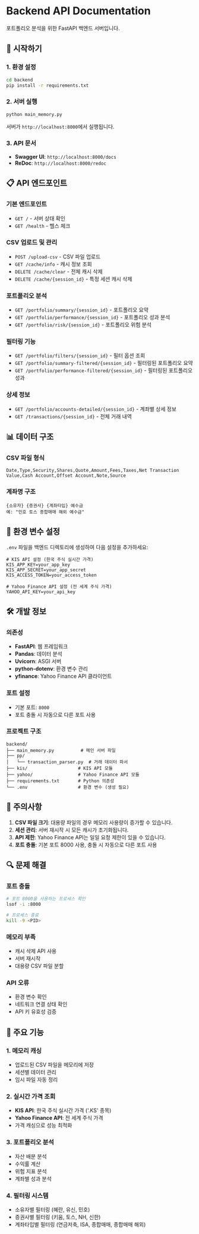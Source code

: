 # Backend API Documentation

포트폴리오 분석을 위한 FastAPI 백엔드 서버입니다.

## 🚀 시작하기

### 1. 환경 설정
```bash
cd backend
pip install -r requirements.txt
```

### 2. 서버 실행
```bash
python main_memory.py
```

서버가 `http://localhost:8000`에서 실행됩니다.

### 3. API 문서
- **Swagger UI**: `http://localhost:8000/docs`
- **ReDoc**: `http://localhost:8000/redoc`

## 📋 API 엔드포인트

### 기본 엔드포인트
- `GET /` - 서버 상태 확인
- `GET /health` - 헬스 체크

### CSV 업로드 및 관리
- `POST /upload-csv` - CSV 파일 업로드
- `GET /cache/info` - 캐시 정보 조회
- `DELETE /cache/clear` - 전체 캐시 삭제
- `DELETE /cache/{session_id}` - 특정 세션 캐시 삭제

### 포트폴리오 분석
- `GET /portfolio/summary/{session_id}` - 포트폴리오 요약
- `GET /portfolio/performance/{session_id}` - 포트폴리오 성과 분석
- `GET /portfolio/risk/{session_id}` - 포트폴리오 위험 분석

### 필터링 기능
- `GET /portfolio/filters/{session_id}` - 필터 옵션 조회
- `GET /portfolio/summary-filtered/{session_id}` - 필터링된 포트폴리오 요약
- `GET /portfolio/performance-filtered/{session_id}` - 필터링된 포트폴리오 성과

### 상세 정보
- `GET /portfolio/accounts-detailed/{session_id}` - 계좌별 상세 정보
- `GET /transactions/{session_id}` - 전체 거래 내역

## 📊 데이터 구조

### CSV 파일 형식
```
Date,Type,Security,Shares,Quote,Amount,Fees,Taxes,Net Transaction Value,Cash Account,Offset Account,Note,Source
```

### 계좌명 구조
```
{소유자} {증권사} {계좌타입} 예수금
예: "민호 토스 종합매매 해외 예수금"
```

## 🔐 환경 변수 설정

`.env` 파일을 백엔드 디렉토리에 생성하여 다음 설정을 추가하세요:

```env
# KIS API 설정 (한국 주식 실시간 가격)
KIS_APP_KEY=your_app_key
KIS_APP_SECRET=your_app_secret
KIS_ACCESS_TOKEN=your_access_token

# Yahoo Finance API 설정 (전 세계 주식 가격)
YAHOO_API_KEY=your_api_key
```

## 🛠️ 개발 정보

### 의존성
- **FastAPI**: 웹 프레임워크
- **Pandas**: 데이터 분석
- **Uvicorn**: ASGI 서버
- **python-dotenv**: 환경 변수 관리
- **yfinance**: Yahoo Finance API 클라이언트

### 포트 설정
- 기본 포트: `8000`
- 포트 충돌 시 자동으로 다른 포트 사용

### 프로젝트 구조
```
backend/
├── main_memory.py          # 메인 서버 파일
├── pp/
│   └── transaction_parser.py  # 거래 데이터 파서
├── kis/                   # KIS API 모듈
├── yahoo/                 # Yahoo Finance API 모듈
├── requirements.txt       # Python 의존성
└── .env                   # 환경 변수 (생성 필요)
```

## 🚨 주의사항

1. **CSV 파일 크기**: 대용량 파일의 경우 메모리 사용량이 증가할 수 있습니다.
2. **세션 관리**: 서버 재시작 시 모든 캐시가 초기화됩니다.
3. **API 제한**: Yahoo Finance API는 일일 요청 제한이 있을 수 있습니다.
4. **포트 충돌**: 기본 포트 8000 사용, 충돌 시 자동으로 다른 포트 사용

## 🔍 문제 해결

### 포트 충돌
```bash
# 포트 8000을 사용하는 프로세스 확인
lsof -i :8000

# 프로세스 종료
kill -9 <PID>
```

### 메모리 부족
- 캐시 삭제 API 사용
- 서버 재시작
- 대용량 CSV 파일 분할

### API 오류
- 환경 변수 확인
- 네트워크 연결 상태 확인
- API 키 유효성 검증

## 🔧 주요 기능

### 1. 메모리 캐싱
- 업로드된 CSV 파일을 메모리에 저장
- 세션별 데이터 관리
- 임시 파일 자동 정리

### 2. 실시간 가격 조회
- **KIS API**: 한국 주식 실시간 가격 ('.KS' 종목)
- **Yahoo Finance API**: 전 세계 주식 가격
- 가격 캐싱으로 성능 최적화

### 3. 포트폴리오 분석
- 자산 배분 분석
- 수익률 계산
- 위험 지표 분석
- 계좌별 성과 분석

### 4. 필터링 시스템
- 소유자별 필터링 (혜란, 유신, 민호)
- 증권사별 필터링 (키움, 토스, NH, 신한)
- 계좌타입별 필터링 (연금저축, ISA, 종합매매, 종합매매 해외)
